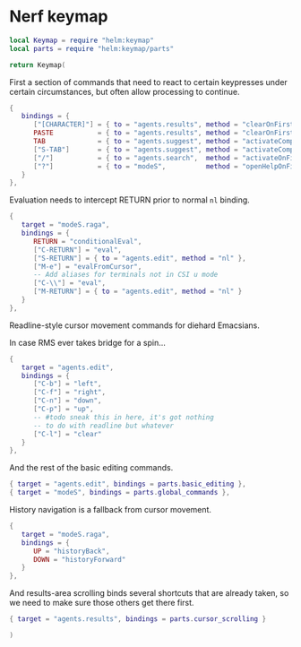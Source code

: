 # Nerf keymap

```lua
local Keymap = require "helm:keymap"
local parts = require "helm:keymap/parts"
```

```lua
return Keymap(
```

First a section of commands that need to react to certain keypresses under
certain circumstances, but often allow processing to continue\.

```lua
{
   bindings = {
      ["[CHARACTER]"] = { to = "agents.results", method = "clearOnFirstKey" },
      PASTE           = { to = "agents.results", method = "clearOnFirstKey" },
      TAB             = { to = "agents.suggest", method = "activateCompletion" },
      ["S-TAB"]       = { to = "agents.suggest", method = "activateCompletion" },
      ["/"]           = { to = "agents.search",  method = "activateOnFirstKey" },
      ["?"]           = { to = "modeS",          method = "openHelpOnFirstKey" }
   }
},
```

Evaluation needs to intercept RETURN prior to normal `nl` binding\.

```lua
{
   target = "modeS.raga",
   bindings = {
      RETURN = "conditionalEval",
      ["C-RETURN"] = "eval",
      ["S-RETURN"] = { to = "agents.edit", method = "nl" },
      ["M-e"] = "evalFromCursor",
      -- Add aliases for terminals not in CSI u mode
      ["C-\\"] = "eval",
      ["M-RETURN"] = { to = "agents.edit", method = "nl" }
   }
},
```

Readline\-style cursor movement commands for diehard Emacsians\.

In case RMS ever takes bridge for a spin\.\.\.

```lua
{
   target = "agents.edit",
   bindings = {
      ["C-b"] = "left",
      ["C-f"] = "right",
      ["C-n"] = "down",
      ["C-p"] = "up",
      -- #todo sneak this in here, it's got nothing
      -- to do with readline but whatever
      ["C-l"] = "clear"
   }
},
```

And the rest of the basic editing commands\.

```lua
{ target = "agents.edit", bindings = parts.basic_editing },
{ target = "modeS", bindings = parts.global_commands },
```

History navigation is a fallback from cursor movement\.

```lua
{
   target = "modeS.raga",
   bindings = {
      UP = "historyBack",
      DOWN = "historyForward"
   }
},
```

And results\-area scrolling binds several shortcuts that are already taken, so we need to make sure those others get there first\.

```lua
{ target = "agents.results", bindings = parts.cursor_scrolling }
```

```lua
)
```
